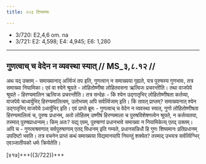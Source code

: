 ```yaml
---
title: २५३ टिप्पणयः

---
```

- 3/720: E2,4,6 om. na
- 3/721: E2: 4,598; E4: 4,945; E6: 1,280

____________________________________________


## गुणत्वाच् च वेदेन न व्यवस्था स्यात् // MS_३,८.१२ //

अथ यद् उक्तम् - समाख्यानाद् अर्त्विजं तप इति, गुणत्वान् न समाख्यया गृह्यते, यत्र पुरुषस्य गुणभावः, तत्र समाख्या नियामिका।
एवं वा श्येने श्रूयते - लोहितोष्णीषा लोहितवसना ऋत्विजः प्रचरन्तीति। तथा वाजपेये श्रूयते - हिरण्यमालिन ऋत्विजः प्रचरन्तीति। तत्र सन्देहः - किं श्येन उद्गातृभिर् लोहितोष्णीषता कर्तव्या, वाजपेये चाध्वर्युभिर् हिरण्यमालित्वम्, उतोभयम् अपि सर्वर्त्विजाम् इति। किं तावत् प्राप्तम्? समाख्यानात् श्येन उद्गातृभिर् वाजपेये ऽध्वर्युभिर् इति। एवं प्राप्ते ब्रूमः - गुणत्वाच् च वेदेन न व्यवस्था स्यात्, गुणो लोहितोष्णीषता हिरण्यमालित्वं च, पुरुषः प्रधानम्, अतो लोहितम् उष्णीषं हिरण्यमाला च पुरुषविशेषणत्वेन श्रूयते, न कर्तव्यतया, तस्मात् पुरुषप्राधान्यम्। किम् अतः? यद्य् एवम्, पुरुषाणां प्रधानभावे समाख्या न नियामिकेत्य् एतद् उक्तम्।
अपि च - गुणत्वश्रवणात् सर्वपुरुषाणाम् एतद् विधानम् इति गम्यते, प्रधानसन्निधौ हि गुणः शिष्यमानः प्रतिप्रधानम् उपदिष्टो भवति। तत्र वचनेन प्राप्तं कथं समाख्यया विद्यमानयापि नियन्तुं शक्येत? तस्माद् उभयत्र सर्वर्त्विग्भिर् एवञ्जातीयको धर्मः क्रियेतेति।

[४१७]+++({3/722})+++